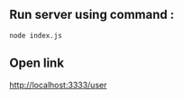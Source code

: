 ## Run server using command :

```
node index.js
```

## Open link

<a href="http://localhost:3333/user">http://localhost:3333/user</a>
